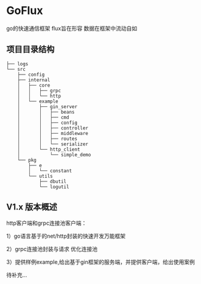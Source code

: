 # GoFlux

go的快速通信框架 flux旨在形容 数据在框架中流动自如

## 项目目录结构

```shell
├── logs
└── src
    ├── config
    ├── internal
    │   ├── core
    │   │   ├── grpc
    │   │   └── http
    │   └── example
    │       ├── gin_server
    │       │   ├── beans
    │       │   ├── cmd
    │       │   ├── config
    │       │   ├── controller
    │       │   ├── middleware
    │       │   ├── routes
    │       │   └── serializer
    │       └── http_client
    │           └── simple_demo
    └── pkg
        ├── e
        │   └── constant
        └── utils
            ├── dbutil
            └── logutil
```


## V1.x 版本概述



http客户端和grpc连接池客户端：

1）go语言基于的net/http封装的快速开发万能框架

2）grpc连接池封装与请求 优化连接池

3）提供样例example,给出基于gin框架的服务端，并提供客户端，给出使用案例

待补充...